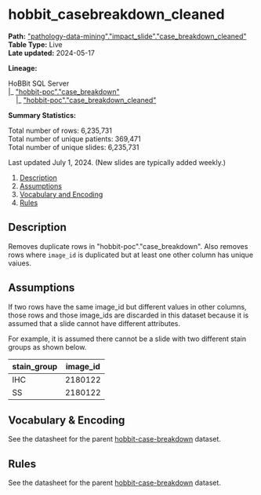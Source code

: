 # hobbit_casebreakdown_cleaned

<b>Path:</b> ["pathology-data-mining"."impact_slide"."case_breakdown_cleaned"](https://tlvidreamcord1:9047/new_query?context=%22pathology-data-mining%22&queryPath=%5B%22pathology-data-mining%22%2C%22impact_slide%22%2C%22case_breakdown_cleaned%22%5D) <br/>
<b>Table Type:</b> Live <br/>
<b>Late updated:</b> 2024-05-17 <br/>

<b>Lineage:</b>

HoBBit SQL Server <br/>
|_ ["hobbit-poc"."case_breakdown"](hobbit-casebreakdown.md) <br/>
&nbsp;&nbsp;&nbsp;&nbsp;|_ ["hobbit-poc"."case_breakdown_cleaned"](https://tlvidreamcord1:9047/new_query?context=%22pathology-data-mining%22&queryPath=%5B%22pathology-data-mining%22%2C%22impact_slide%22%2C%22case_breakdown_cleaned%22%5D) <br/>

<b>Summary Statistics:</b>

Total number of rows: 6,235,731 <br/>
Total number of unique patients: 369,471 <br/>
Total number of unique slides: 6,235,731 <br/>

Last updated July 1, 2024.  (New slides are typically added weekly.)

1. [Description](#description)
2. [Assumptions](#assumptions)
3. [Vocabulary and Encoding](#vocabulary)
3. [Rules](#rules)

## Description <a name="description"></a>

Removes duplicate rows in "hobbit-poc"."case_breakdown".  Also removes rows where `image_id` is duplicated but at least one other column has unique vaiues. 

## Assumptions

If two rows have the same image_id but different values in other columns, those rows and those image_ids are discarded in this dataset because it is assumed that a slide cannot have different attributes. 

For example, it is assumed there cannot be a slide with two different stain groups as shown below.

| **stain_group** | **image_id** |
|---|---|
| IHC | 2180122 |
| SS | 2180122 |

## Vocabulary & Encoding <a name="vocabulary"></a>

See the datasheet for the parent [hobbit-case-breakdown](hobbit-casebreakdown.md) dataset. 
 
## Rules

See the datasheet for the parent [hobbit-case-breakdown](hobbit-casebreakdown.md) dataset. 
